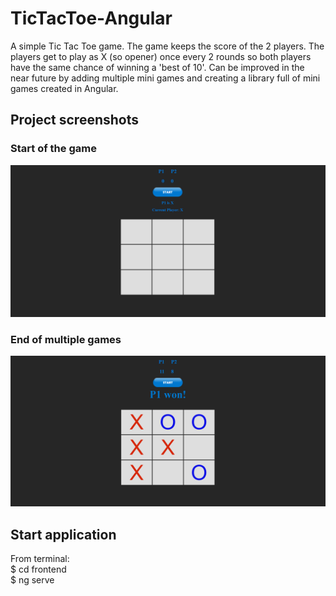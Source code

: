 # TicTacToe-Angular

A simple Tic Tac Toe game. The game keeps the score of the 2 players. The players get to play as X (so opener) once every 2 rounds so both players have the same chance of winning a 'best of 10'. Can be improved in the near future by adding multiple mini games and creating a library full of mini games created in Angular.

## Project screenshots

### Start of the game
![After adding some tasks](/frontend/src/assets/images/readme1.jpg?raw=true "Start of the game")

### End of multiple games
![After adding some tasks](/frontend/src/assets/images/readme2.jpg?raw=true "End of a game")

## Start application

From terminal:  
$ cd frontend  
$ ng serve
